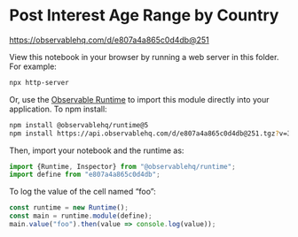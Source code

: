 # Post Interest Age Range by Country

https://observablehq.com/d/e807a4a865c0d4db@251

View this notebook in your browser by running a web server in this folder. For
example:

~~~sh
npx http-server
~~~

Or, use the [Observable Runtime](https://github.com/observablehq/runtime) to
import this module directly into your application. To npm install:

~~~sh
npm install @observablehq/runtime@5
npm install https://api.observablehq.com/d/e807a4a865c0d4db@251.tgz?v=3
~~~

Then, import your notebook and the runtime as:

~~~js
import {Runtime, Inspector} from "@observablehq/runtime";
import define from "e807a4a865c0d4db";
~~~

To log the value of the cell named “foo”:

~~~js
const runtime = new Runtime();
const main = runtime.module(define);
main.value("foo").then(value => console.log(value));
~~~

